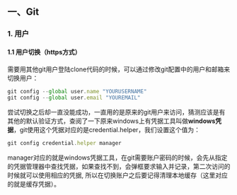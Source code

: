 ## 一、Git

### 1. 用户                

#### 1.1 用户切换（https方式）

需要用其他git用户登陆clone代码的时候，可以通过修改git配置中的用户和邮箱来切换用户：
```js
git config --global user.name "YOURUSERNAME" 
git config --global user.email "YOUREMAIL"
```
尝试切换之后却一直没能成功，一直用的是原来的git用户来访问，猜测应该是有其他的默认验证方式，查阅了一下原来windows上有凭据工具叫做**windows凭据**，git使用这个凭据对应的是credential.helper，我们设置这个值为：
```js
git config credential.helper manager
```
manager对应的就是windows凭据工具，在git需要账户密码的时候，会先从指定的凭据管理器中查找凭据，如果查找不到，会弹框要求输入并记录，第二次访问的时候就可以使用相应的凭据, 所以在切换账户之后要记得清理本地缓存（这里对应的就是缓存凭据）。


